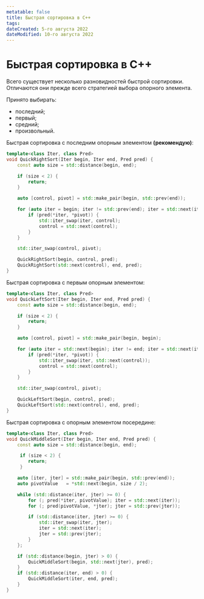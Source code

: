 ```yaml
---
metatable: false
title: Быстрая сортировка в C++
tags:
dateCreated: 5-го августа 2022
dateModified: 10-го августа 2022
---
```

# Быстрая сортировка в C++

Всего существует несколько разновидностей быстрой сортировки. Отличаются они прежде всего стратегией выбора опорного элемента.

Принято выбирать:
* последний;
* первый;
* средний;
* произвольный.

Быстрая сортировка с последним опорным элементом **(рекомендую)**:

```cpp
template<class Iter, class Pred>
void QuickRightSort(Iter begin, Iter end, Pred pred) {
    const auto size = std::distance(begin, end);

    if (size < 2) {
        return;
    }

    auto [control, pivot] = std::make_pair(begin, std::prev(end));

    for (auto iter = begin; iter != std::prev(end); iter = std::next(iter)) {
        if (pred(*iter, *pivot)) {
            std::iter_swap(iter, control);
            control = std::next(control);
        }
    }

    std::iter_swap(control, pivot);

    QuickRightSort(begin, control, pred);
    QuickRightSort(std::next(control), end, pred);
}
```

 Быстрая сортировка с первым опорным элементом:

```cpp
template<class Iter, class Pred>
void QuickLeftSort(Iter begin, Iter end, Pred pred) {
    const auto size = std::distance(begin, end);

    if (size < 2) {
        return;
    }

    auto [control, pivot] = std::make_pair(begin, begin);

    for (auto iter = std::next(begin); iter != end; iter = std::next(iter)) {
        if (pred(*iter, *pivot)) {
            std::iter_swap(iter, std::next(control));
            control = std::next(control);
        }
    }

    std::iter_swap(control, pivot);

    QuickLeftSort(begin, control, pred);
    QuickLeftSort(std::next(control), end, pred);
}
```

Быстрая сортировка с опорным элементом посередине:

```cpp
template<class Iter, class Pred>
void QuickMiddleSort(Iter begin, Iter end, Pred pred) {
    const auto size = std::distance(begin, end);

     if (size < 2) {
        return;
     }

    auto [iter, jter] = std::make_pair(begin, std::prev(end));
    auto pivotValue   = *std::next(begin, size / 2);

    while (std::distance(iter, jter) >= 0) {
        for (; pred(*iter, pivotValue); iter = std::next(iter));
        for (; pred(pivotValue, *jter); jter = std::prev(jter));

        if (std::distance(iter, jter) >= 0) {
            std::iter_swap(iter, jter);
            iter = std::next(iter);
            jter = std::prev(jter);
        }
    };

    if (std::distance(begin, jter) > 0) {
        QuickMiddleSort(begin, std::next(jter), pred);
    }
    if (std::distance(iter, end) > 0) {
        QuickMiddleSort(iter, end, pred);
    }
}
```